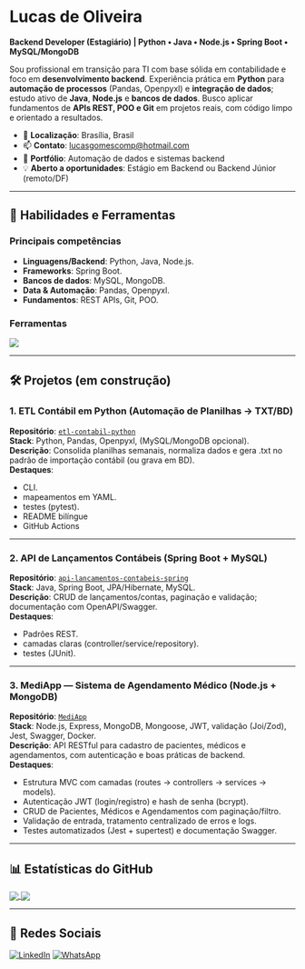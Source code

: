 # Lucas de Oliveira
**Backend Developer (Estagiário) | Python • Java • Node.js • Spring Boot • MySQL/MongoDB**

Sou profissional em transição para TI com base sólida em contabilidade e foco em **desenvolvimento backend**. Experiência prática em **Python** para **automação de processos** (Pandas, Openpyxl) e **integração de dados**; estudo ativo de **Java**, **Node.js** e **bancos de dados**. Busco aplicar fundamentos de **APIs REST, POO e Git** em projetos reais, com código limpo e orientado a resultados.

- 📍 **Localização**: Brasília, Brasil  
- 📫 **Contato**: [lucasgomescomp@hotmail.com](mailto:lucasgomescomp@hotmail.com)  
- 🚀 **Portfólio**: Automação de dados e sistemas backend  
- 💡 **Aberto a oportunidades**: Estágio em Backend ou Backend Júnior (remoto/DF)

---

## 🚀 Habilidades e Ferramentas

### **Principais competências**
- **Linguagens/Backend**: Python, Java, Node.js.
- **Frameworks**: Spring Boot.
- **Bancos de dados**: MySQL, MongoDB.
- **Data & Automação**: Pandas, Openpyxl.
- **Fundamentos**: REST APIs, Git, POO.

### **Ferramentas**
<p align="left">
  <a href="https://skillicons.dev">
    <img src="https://skillicons.dev/icons?i=python,java,nodejs,spring,mysql,mongodb,git" />
  </a>
</p>

---

## 🛠️ Projetos (em construção)

### **1. ETL Contábil em Python (Automação de Planilhas → TXT/BD)**  
**Repositório**: <a href="#">`etl-contabil-python`</a>  
**Stack**: Python, Pandas, Openpyxl, (MySQL/MongoDB opcional).  
**Descrição**: Consolida planilhas semanais, normaliza dados e gera .txt no padrão de importação contábil (ou grava em BD).  
**Destaques**:
- CLI.
- mapeamentos em YAML.
- testes (pytest).
- README bilíngue
- GitHub Actions

---

### **2. API de Lançamentos Contábeis (Spring Boot + MySQL)**  
**Repositório**: <a href="#">`api-lancamentos-contabeis-spring`</a>  
**Stack**: Java, Spring Boot, JPA/Hibernate, MySQL.  
**Descrição**: CRUD de lançamentos/contas, paginação e validação; documentação com OpenAPI/Swagger.  
**Destaques**:
- Padrões REST.
- camadas claras (controller/service/repository).
- testes (JUnit).

---

### **3. MediApp — Sistema de Agendamento Médico (Node.js + MongoDB)**  
**Repositório**: <a href="#">`MediApp`</a>  
**Stack**: Node.js, Express, MongoDB, Mongoose, JWT, validação (Joi/Zod), Jest, Swagger, Docker.  
**Descrição**: API RESTful para cadastro de pacientes, médicos e agendamentos, com autenticação e boas práticas de backend.  
**Destaques**:
- Estrutura MVC com camadas (routes → controllers → services → models).
- Autenticação JWT (login/registro) e hash de senha (bcrypt).
- CRUD de Pacientes, Médicos e Agendamentos com paginação/filtro.
- Validação de entrada, tratamento centralizado de erros e logs.
- Testes automatizados (Jest + supertest) e documentação Swagger.
---

## 📊 Estatísticas do GitHub
<a href="https://github.com/euolucasgomes">
  <img align="center" src="https://github-readme-stats.vercel.app/api?username=euolucasgomes&show_icons=true&count_private=true&title_color=0F62FE&text_color=2D3A40&icon_color=0F62FE&bg_color=FFFFFF&hide_border=true" />
  <img align="center" src="https://github-readme-stats.vercel.app/api/top-langs/?username=euolucasgomes&layout=compact&hide_border=true&bg_color=FFFFFF&title_color=0F62FE&text_color=2D3A40" />
</a>

---

## 📱 Redes Sociais
<p align="left">
  <a href="https://www.linkedin.com/in/lucas-gomes-de-oliveira-75b234107/" title="LinkedIn">
  <img src="https://img.shields.io/badge/-Linkedin-0e76a8?style=flat-square&logo=Linkedin&logoColor=white&link=/" alt="LinkedIn"/></a>

  <a href="https://wa.me/5561993192354" title="WhatsApp">
  <img src="https://img.shields.io/badge/-WhatsApp-25d366?style=flat-square&labelColor=25d366&logo=whatsapp&logoColor=white&link=" alt="WhatsApp"/></a>
</p>
